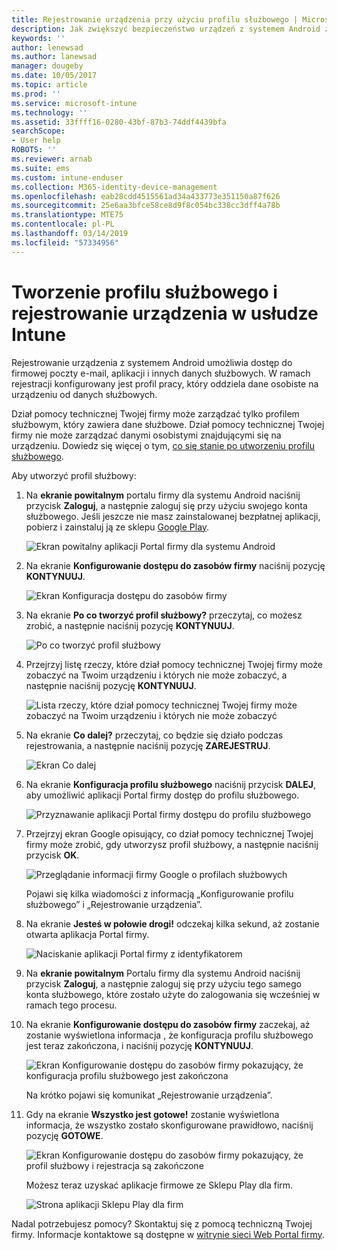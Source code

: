 ```yaml
---
title: Rejestrowanie urządzenia przy użyciu profilu służbowego | Microsoft Docs
description: Jak zwiększyć bezpieczeństwo urządzeń z systemem Android za pomocą profilów służbowych.
keywords: ''
author: lenewsad
ms.author: lanewsad
manager: dougeby
ms.date: 10/05/2017
ms.topic: article
ms.prod: ''
ms.service: microsoft-intune
ms.technology: ''
ms.assetid: 33ffff16-0280-43bf-87b3-74ddf4439bfa
searchScope:
- User help
ROBOTS: ''
ms.reviewer: arnab
ms.suite: ems
ms.custom: intune-enduser
ms.collection: M365-identity-device-management
ms.openlocfilehash: eab28cdd4515561ad34a433773e351150a87f626
ms.sourcegitcommit: 25e6aa3bfce58ce8d9f8c054bc338cc3dff4a78b
ms.translationtype: MTE75
ms.contentlocale: pl-PL
ms.lasthandoff: 03/14/2019
ms.locfileid: "57334956"
---
```

# <a name="create-a-work-profile-and-enroll-your-device-in-intune"></a>Tworzenie profilu służbowego i rejestrowanie urządzenia w usłudze Intune

Rejestrowanie urządzenia z systemem Android umożliwia dostęp do firmowej poczty e-mail, aplikacji i innych danych służbowych. W ramach rejestracji konfigurowany jest profil pracy, który oddziela dane osobiste na urządzeniu od danych służbowych.

Dział pomocy technicznej Twojej firmy może zarządzać tylko profilem służbowym, który zawiera dane służbowe. Dział pomocy technicznej Twojej firmy nie może zarządzać danymi osobistymi znajdującymi się na urządzeniu. Dowiedz się więcej o tym, [co się stanie po utworzeniu profilu służbowego](what-happens-when-you-create-a-work-profile-android.md).

Aby utworzyć profil służbowy:

1.  Na **ekranie powitalnym** portalu firmy dla systemu Android naciśnij przycisk **Zaloguj**, a następnie zaloguj się przy użyciu swojego konta służbowego. Jeśli jeszcze nie masz zainstalowanej bezpłatnej aplikacji, pobierz i zainstaluj ją ze sklepu [Google Play](https://play.google.com/store/apps/details?id=com.microsoft.windowsintune.companyportal).

    ![Ekran powitalny aplikacji Portal firmy dla systemu Android](./media/and-enroll-0-welcome-screen.png)

2. Na ekranie **Konfigurowanie dostępu do zasobów firmy** naciśnij pozycję **KONTYNUUJ**.

    ![Ekran Konfiguracja dostępu do zasobów firmy](/intune/media/android_cp_enroll_01_1709_new.png)

3.  Na ekranie **Po co tworzyć profil służbowy?** przeczytaj, co możesz zrobić, a następnie naciśnij pozycję **KONTYNUUJ**.

    ![Po co tworzyć profil służbowy](./media/andr-afw-why-create-a-work-profile.png)

4.  Przejrzyj listę rzeczy, które dział pomocy technicznej Twojej firmy może zobaczyć na Twoim urządzeniu i których nie może zobaczyć, a następnie naciśnij pozycję **KONTYNUUJ**.

    ![Lista rzeczy, które dział pomocy technicznej Twojej firmy może zobaczyć na Twoim urządzeniu i których nie może zobaczyć](/intune/media/android_cp_enroll_02_after_1710.png)

5.  Na ekranie **Co dalej?** przeczytaj, co będzie się działo podczas rejestrowania, a następnie naciśnij pozycję **ZAREJESTRUJ**.

    ![Ekran Co dalej](/intune/media/android_work_cp_enroll_03_after_1710.png)

6. Na ekranie **Konfiguracja profilu służbowego** naciśnij przycisk **DALEJ**, aby umożliwić aplikacji Portal firmy dostęp do profilu służbowego.

    ![Przyznawanie aplikacji Portal firmy dostępu do profilu służbowego](./media/andr-afw-tap-next-to-set-up-work-profile.png)

7. Przejrzyj ekran Google opisujący, co dział pomocy technicznej Twojej firmy może zrobić, gdy utworzysz profil służbowy, a następnie naciśnij przycisk **OK**.

    ![Przeglądanie informacji firmy Google o profilach służbowych](./media/andr-afw-google-screen-what-it-can-do.png)

    Pojawi się kilka wiadomości z informacją „Konfigurowanie profilu służbowego” i „Rejestrowanie urządzenia”.

8. Na ekranie **Jesteś w połowie drogi!** odczekaj kilka sekund, aż zostanie otwarta aplikacja Portal firmy.

    ![Naciskanie aplikacji Portal firmy z identyfikatorem](./media/andr-afw-tap-work-badged-company-portal-icon2.png)

9. Na **ekranie powitalnym** Portalu firmy dla systemu Android naciśnij przycisk **Zaloguj**, a następnie zaloguj się przy użyciu tego samego konta służbowego, które zostało użyte do zalogowania się wcześniej w ramach tego procesu.

10. Na ekranie **Konfigurowanie dostępu do zasobów firmy** zaczekaj, aż zostanie wyświetlona informacja , że konfiguracja profilu służbowego jest teraz zakończona, i naciśnij pozycję **KONTYNUUJ**.

    ![Ekran Konfigurowanie dostępu do zasobów firmy pokazujący, że konfiguracja profilu służbowego jest zakończona](./media/andr-afw-work-profile-now-set-up.png)

    Na krótko pojawi się komunikat „Rejestrowanie urządzenia”.

11. Gdy na ekranie **Wszystko jest gotowe!** zostanie wyświetlona informacja, że wszystko zostało skonfigurowane prawidłowo, naciśnij pozycję **GOTOWE**.

    ![Ekran Konfigurowanie dostępu do zasobów firmy pokazujący, że profil służbowy i rejestracja są zakończone](/intune/media/android_work_cp_enroll_04_after_1710.png)

    Możesz teraz uzyskać aplikacje firmowe ze Sklepu Play dla firm.

    ![Strona aplikacji Sklepu Play dla firm](./media/andr-afw-tap-work-play-store-icon.png)

Nadal potrzebujesz pomocy? Skontaktuj się z pomocą techniczną Twojej firmy. Informacje kontaktowe są dostępne w [witrynie sieci Web Portal firmy](https://go.microsoft.com/fwlink/?linkid=2010980).
